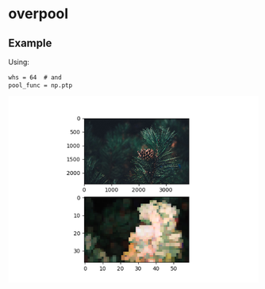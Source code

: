 # overpool

## Example

Using:
```
whs = 64  # and
pool_func = np.ptp
```

![Image test](example/img_pool.png)
